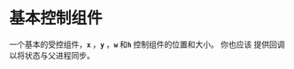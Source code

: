 # 基本控制组件

一个基本的受控组件，<b>`x` </b>，<b>`y` </b>，<b>`w` </b>和<b>`h` </b> 控制组件的位置和大小。 你也应该
提供回调以将状态与父进程同步。

